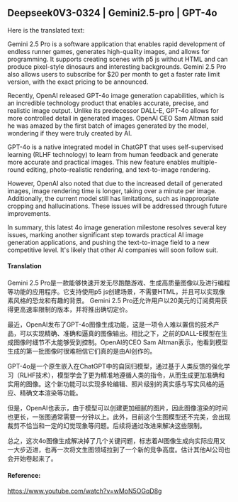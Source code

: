 ## Deepseek0V3-0324 | Gemini2.5-pro | GPT-4o

Here is the translated text:

Gemini 2.5 Pro is a software application that enables rapid development of endless runner games, generates high-quality images, and allows for programming. It supports creating scenes with p5 js without HTML and can produce pixel-style dinosaurs and interesting backgrounds. Gemini 2.5 Pro also allows users to subscribe for $20 per month to get a faster rate limit version, with the exact pricing to be announced.

Recently, OpenAI released GPT-4o image generation capabilities, which is an incredible technology product that enables accurate, precise, and realistic image output. Unlike its predecessor DALL-E, GPT-4o allows for more controlled detail in generated images. OpenAI CEO Sam Altman said he was amazed by the first batch of images generated by the model, wondering if they were truly created by AI.

GPT-4o is a native integrated model in ChatGPT that uses self-supervised learning (RLHF technology) to learn from human feedback and generate more accurate and practical images. This new feature enables multiple-round editing, photo-realistic rendering, and text-to-image rendering.

However, OpenAI also noted that due to the increased detail of generated images, image rendering time is longer, taking over a minute per image. Additionally, the current model still has limitations, such as inappropriate cropping and hallucinations. These issues will be addressed through future improvements.

In summary, this latest 4o image generation milestone resolves several key issues, marking another significant step towards practical AI image generation applications, and pushing the text-to-image field to a new competitive level. It's likely that other AI companies will soon follow suit.

#### Translation 

Gemini 2.5 Pro是一款能够快速开发无尽跑酷游戏、生成高质量图像以及进行编程等功能的应用程序。它支持使用p5 js创建场景，不需要HTML，并且可以实现像素风格的恐龙和有趣的背景。 Gemini 2.5 Pro还允许用户以20美元的订阅费用获得更高速率限制的版本，并将推出确切定价。

最近，OpenAI发布了GPT-4o图像生成功能，这是一项令人难以置信的技术产品，可以实现精确、准确和逼真的图像输出。相比之下，之前的DALL-E模型在生成图像时细节不太能够受到控制。OpenAI的CEO Sam Altman表示，他看到模型生成的第一批图像时很难相信它们真的是由AI创作的。

GPT-4o是一个原生嵌入在ChatGPT中的自回归模型，通过基于人类反馈的强化学习（RLHF技术），模型学会了更为精准地遵循人类的指令，从而生成更加准确和实用的图像。这个新功能可以实现多轮编辑、照片级别的真实感与写实风格的适应、精确文本渲染等功能。

但是，OpenAI也表示，由于模型可以创建更加细腻的图片，因此图像渲染的时间也更长，一张图通常需要一分钟以上。此外，目前这个生图模型还不完美，会出现裁剪不恰当和一定的幻觉现象等问题。后续将通过改进来解决这些限制。

总之，这次4o图像生成解决掉了几个关键问题，标志着AI图像生成向实际应用又一大步迈进，也再一次将文生图领域拉到了一个新的竞争高度。估计其他AI公司也会开始卷起来了。

#### Reference: 

https://www.youtube.com/watch?v=wMoN5OGqD8g